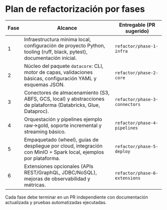# Plan de refactorización por fases

| Fase | Alcance | Entregable (PR sugerido) |
|------|---------|--------------------------|
| 1 | Infraestructura mínima local, configuración de proyecto Python, tooling (ruff, black, pytest), documentación inicial. | `refactor/phase-1-infra` |
| 2 | Núcleo del paquete `datacore`: CLI, motor de capas, validaciones básicas, configuración YAML y esquemas JSON. | `refactor/phase-2-core` |
| 3 | Conectores de almacenamiento (S3, ABFS, GCS, local) y abstracciones de plataforma (Databricks, Glue, Dataproc). | `refactor/phase-3-connectors` |
| 4 | Orquestación y pipelines ejemplo raw→gold, soporte incremental y streaming básico. | `refactor/phase-4-pipelines` |
| 5 | Empaquetado (wheel), guías de despliegue por cloud, integración con MinIO + Spark local, ejemplos por plataforma. | `refactor/phase-5-deploy` |
| 6 | Extensiones opcionales (APIs REST/GraphQL, JDBC/NoSQL), mejoras de observabilidad y métricas. | `refactor/phase-6-extensions` |

Cada fase debe terminar en un PR independiente con documentación actualizada y pruebas automatizadas ejecutadas.
